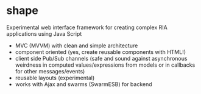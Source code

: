 shape
=====


Experimental web interface framework for creating complex RIA applications using Java Script 

- MVC (MVVM) with clean and simple architecture
- component oriented (yes, create reusable components with HTML!)
- client side  Pub/Sub channels (safe and sound against asynchronous weirdness in computed values/expressions from  models or in callbacks for other messages/events)
- reusable layouts (experimental)
- works with Ajax and swarms (SwarmESB) for backend




